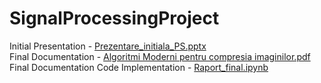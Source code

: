 # SignalProcessingProject

Initial Presentation - [Prezentare_initiala_PS.pptx](https://github.com/cristibc/SignalProcessingProject/blob/main/Prezentare_initiala_PS.pptx) \
Final Documentation - [Algoritmi Moderni pentru compresia imaginilor.pdf](https://github.com/cristibc/SignalProcessingProject/blob/main/Algoritmi%20moderni%20pentru%20compresia%20imaginilor.pdf) \
Final Documentation Code Implementation - [Raport_final.ipynb](https://github.com/cristibc/SignalProcessingProject/blob/main/Raport_final.ipynb)
